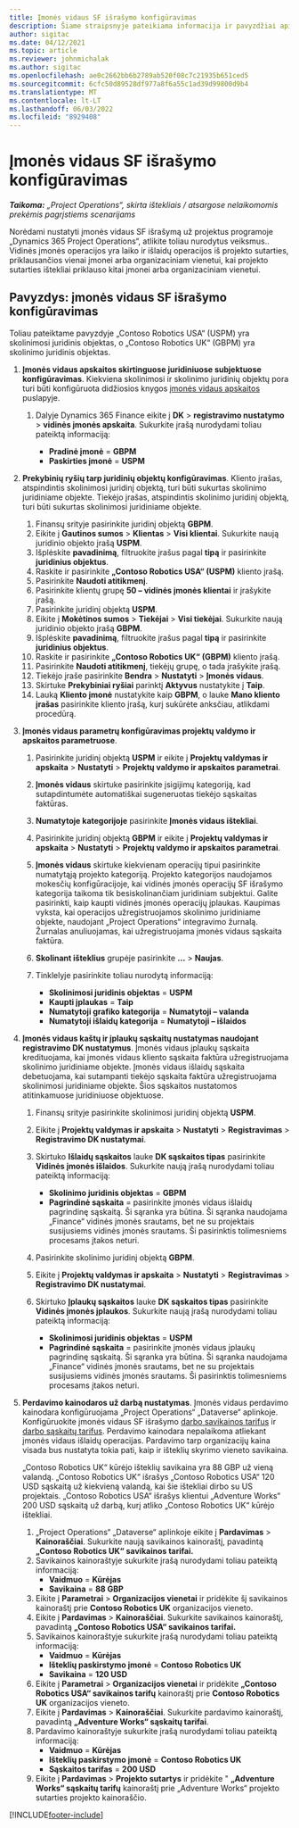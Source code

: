 ```yaml
---
title: Įmonės vidaus SF išrašymo konfigūravimas
description: Šiame straipsnyje pateikiama informacija ir pavyzdžiai apie vidinės įmonės SF išrašymo projektams konfigūravimą.
author: sigitac
ms.date: 04/12/2021
ms.topic: article
ms.reviewer: johnmichalak
ms.author: sigitac
ms.openlocfilehash: ae0c2662bb6b2789ab520f08c7c21935b651ced5
ms.sourcegitcommit: 6cfc50d89528df977a8f6a55c1ad39d99800d9b4
ms.translationtype: MT
ms.contentlocale: lt-LT
ms.lasthandoff: 06/03/2022
ms.locfileid: "8929408"
---
```

# <a name="configure-intercompany-invoicing"></a>Įmonės vidaus SF išrašymo konfigūravimas

_**Taikoma:** „Project Operations“, skirta ištekliais / atsargose nelaikomomis prekėmis pagrįstiems scenarijams_

Norėdami nustatyti įmonės vidaus SF išrašymą už projektus programoje „Dynamics 365 Project Operations“, atlikite toliau nurodytus veiksmus.. Vidinės įmonės operacijos yra laiko ir išlaidų operacijos iš projekto sutarties, priklausančios vienai įmonei arba organizaciniam vienetui, kai projekto sutarties ištekliai priklauso kitai įmonei arba organizaciniam vienetui.

## <a name="example-configure-intercompany-invoicing"></a>Pavyzdys: įmonės vidaus SF išrašymo konfigūravimas

Toliau pateiktame pavyzdyje „Contoso Robotics USA“ (USPM) yra skolinimosi juridinis objektas, o „Contoso Robotics UK“ (GBPM) yra skolinimo juridinis objektas. 

1. **Įmonės vidaus apskaitos skirtinguose juridiniuose subjektuose konfigūravimas**. Kiekviena skolinimosi ir skolinimo juridinių objektų pora turi būti konfigūruota didžiosios knygos [įmonės vidaus apskaitos](/dynamics365/finance/general-ledger/intercompany-accounting-setup) puslapyje.
    
    1. Dalyje Dynamics 365 Finance eikite į **DK** > **registravimo nustatymo** > **vidinės įmonės apskaita**. Sukurkite įrašą nurodydami toliau pateiktą informaciją:

        - **Pradinė įmonė** = **GBPM**
        - **Paskirties įmonė** = **USPM**

2. **Prekybinių ryšių tarp juridinių objektų konfigūravimas**. Kliento įrašas, atspindintis skolinimosi juridinį objektą, turi būti sukurtas skolinimo juridiniame objekte. Tiekėjo įrašas, atspindintis skolinimo juridinį objektą, turi būti sukurtas skolinimosi juridiniame objekte.

     1. Finansų srityje pasirinkite juridinį objektą **GBPM**.
     2. Eikite į **Gautinos sumos** > **Klientas** > **Visi klientai**. Sukurkite naują juridinio objekto įrašą **USPM**.
     3. Išplėskite **pavadinimą**, filtruokite įrašus pagal **tipą** ir pasirinkite **juridinius objektus**. 
     4. Raskite ir pasirinkite **„Contoso Robotics USA“ (USPM)** kliento įrašą.
     5. Pasirinkite **Naudoti atitikmenį**. 
     6. Pasirinkite klientų grupę **50 – vidinės įmonės klientai** ir įrašykite įrašą.
     7. Pasirinkite juridinį objektą **USPM**.
     8. Eikite į **Mokėtinos sumos** > **Tiekėjai** > **Visi tiekėjai**. Sukurkite naują juridinio objekto įrašą **GBPM**.
     9. Išplėskite **pavadinimą**, filtruokite įrašus pagal **tipą** ir pasirinkite **juridinius objektus**. 
     10. Raskite ir pasirinkite **„Contoso Robotics UK“ (GBPM)** kliento įrašą.
     11. Pasirinkite **Naudoti atitikmenį**, tiekėjų grupę, o tada įrašykite įrašą.
     12. Tiekėjo įraše pasirinkite **Bendra** > **Nustatyti** > **Įmonės vidaus**.
     13. Skirtuke **Prekybiniai ryšiai** parinktį **Aktyvus** nustatykite į **Taip**.
     14. Lauką **Kliento įmonė** nustatykite kaip **GBPM**, o lauke **Mano kliento įrašas** pasirinkite kliento įrašą, kurį sukūrėte anksčiau, atlikdami procedūrą.

3. **Įmonės vidaus parametrų konfigūravimas projektų valdymo ir apskaitos parametruose**. 

    1. Pasirinkite juridinį objektą **USPM** ir eikite į **Projektų valdymas ir apskaita** > **Nustatyti** > **Projektų valdymo ir apskaitos parametrai**.
    2. **Įmonės vidaus** skirtuke pasirinkite įsigijimų kategoriją, kad sutapdintumėte automatiškai sugeneruotas tiekėjo sąskaitas faktūras.
    3. **Numatytoje kategorijoje** pasirinkite **Įmonės vidaus ištekliai**.
    4. Pasirinkite juridinį objektą **GBPM** ir eikite į **Projektų valdymas ir apskaita** > **Nustatyti** > **Projektų valdymo ir apskaitos parametrai**.
    5. **Įmonės vidaus** skirtuke kiekvienam operacijų tipui pasirinkite numatytąją projekto kategoriją. Projekto kategorijos naudojamos mokesčių konfigūracijoje, kai vidinės įmonės operacijų SF išrašymo kategorija taikoma tik besiskolinančiam juridiniam subjektui. Galite pasirinkti, kaip kaupti vidinės įmonės operacijų įplaukas. Kaupimas vyksta, kai operacijos užregistruojamos skolinimo juridiniame objekte, naudojant „Project Operations“ integravimo žurnalą. Žurnalas anuliuojamas, kai užregistruojama įmonės vidaus sąskaita faktūra.
    6. **Skolinant išteklius** grupėje pasirinkite **...** > **Naujas**. 
    7. Tinklelyje pasirinkite toliau nurodytą informaciją:

          - **Skolinimosi juridinis objektas** = **USPM**
          - **Kaupti įplaukas** = **Taip**
          - **Numatytoji grafiko kategorija** = **Numatytoji – valanda**
          - **Numatytoji išlaidų kategorija** = **Numatytoji – išlaidos**

4. **Įmonės vidaus kaštų ir įplaukų sąskaitų nustatymas naudojant registravimo DK nustatymus**. Įmonės vidaus įplaukų sąskaita kredituojama, kai įmonės vidaus kliento sąskaita faktūra užregistruojama skolinimo juridiniame objekte. Įmonės vidaus išlaidų sąskaita debetuojama, kai sutampanti tiekėjo sąskaita faktūra užregistruojama skolinimosi juridiniame objekte. Šios sąskaitos nustatomos atitinkamuose juridiniuose objektuose. 
      
     1. Finansų srityje pasirinkite skolinimosi juridinį objektą **USPM**. 
     2. Eikite į **Projektų valdymas ir apskaita** > **Nustatyti** > **Registravimas** > **Registravimo DK nustatymai**. 
     3. Skirtuko **Išlaidų sąskaitos** lauke **DK sąskaitos tipas** pasirinkite **Vidinės įmonės išlaidos**. Sukurkite naują įrašą nurodydami toliau pateiktą informaciją:
      
        - **Skolinimo juridinis objektas** = **GBPM**
        - **Pagrindinė sąskaita** = pasirinkite įmonės vidaus išlaidų pagrindinę sąskaitą. Ši sąranka yra būtina. Ši sąranka naudojama „Finance“ vidinės įmonės srautams, bet ne su projektais susijusiems vidinės įmonės srautams. Ši pasirinktis tolimesniems procesams įtakos neturi. 
        
     4. Pasirinkite skolinimo juridinį objektą **GBPM**. 
     5. Eikite į **Projektų valdymas ir apskaita** > **Nustatyti** > **Registravimas** > **Registravimo DK nustatymai**. 
     6. Skirtuko **Įplaukų sąskaitos** lauke **DK sąskaitos tipas** pasirinkite **Vidinės įmonės įplaukos**. Sukurkite naują įrašą nurodydami toliau pateiktą informaciją:

        - **Skolinimosi juridinis objektas** = **USPM**
        - **Pagrindinė sąskaita** = pasirinkite įmonės vidaus įplaukų pagrindinę sąskaitą. Ši sąranka yra būtina. Ši sąranka naudojama „Finance“ vidinės įmonės srautams, bet ne su projektais susijusiems vidinės įmonės srautams. Ši pasirinktis tolimesniems procesams įtakos neturi. 

5. **Perdavimo kainodaros už darbą nustatymas**. Įmonės vidaus perdavimo kainodara konfigūruojama „Project Operations“ „Dataverse“ aplinkoje. Konfigūruokite įmonės vidaus SF išrašymo [darbo savikainos tarifus](../pricing-costing/set-up-labor-cost-rate.md#transfer-pricing-and-costs-for-resources-outside-of-your-division-or-legal-entity) ir [darbo sąskaitų tarifus](../pricing-costing/set-up-labor-bill-rate.md#transfer-pricing-or-set-up-bill-rates-for-resources-from-other-organizational-units-or-divisions). Perdavimo kainodara nepalaikoma atliekant įmonės vidaus išlaidų operacijas. Pardavimo tarp organizacijų kaina visada bus nustatyta tokia pati, kaip ir išteklių skyrimo vieneto savikaina.

      „Contoso Robotics UK“ kūrėjo išteklių savikaina yra 88 GBP už vieną valandą. „Contoso Robotics UK“ išrašys „Contoso Robotics USA“ 120 USD sąskaitą už kiekvieną valandą, kai šie ištekliai dirbo su US projektais. „Contoso Robotics USA“ išrašys klientui „Adventure Works“ 200 USD sąskaitą už darbą, kurį atliko „Contoso Robotics UK“ kūrėjo ištekliai.

      1. „Project Operations“ „Dataverse“ aplinkoje eikite į **Pardavimas** > **Kainoraščiai**. Sukurkite naują savikainos kainoraštį, pavadintą **„Contoso Robotics UK“ savikainos tarifai.** 
      2. Savikainos kainoraštyje sukurkite įrašą nurodydami toliau pateiktą informaciją:
         - **Vaidmuo** = **Kūrėjas**
         - **Savikaina** = **88 GBP**
      3. Eikite į **Parametrai** > **Organizacijos vienetai** ir pridėkite šį savikainos kainoraštį prie **Contoso Robotics UK** organizacijos vieneto.
      4. Eikite į **Pardavimas** > **Kainoraščiai**. Sukurkite savikainos kainoraštį, pavadintą **„Contoso Robotics USA“ savikainos tarifai.** 
      5. Savikainos kainoraštyje sukurkite įrašą nurodydami toliau pateiktą informaciją:
          - **Vaidmuo** = **Kūrėjas**
          - **Išteklių paskirstymo įmonė** = **Contoso Robotics UK**
          - **Savikaina** = **120 USD**
      6. Eikite į **Parametrai** > **Organizacijos vienetai** ir pridėkite **„Contoso Robotics USA“ savikainos tarifų** kainoraštį prie **Contoso Robotics UK** organizacijos vieneto.
      7. Eikite į **Pardavimas** > **Kainoraščiai**. Sukurkite pardavimo kainoraštį, pavadintą **„Adventure Works“ sąskaitų tarifai**. 
      8. Pardavimo kainoraštyje sukurkite įrašą nurodydami toliau pateiktą informaciją:
          - **Vaidmuo** = **Kūrėjas**
          - **Išteklių paskirstymo įmonė** = **Contoso Robotics UK**
          - **Sąskaitos tarifas** = **200 USD**
      9. Eikite į **Pardavimas** > **Projekto sutartys** ir pridėkite " **„Adventure Works“ sąskaitų tarifų** kainoraštį prie „Adventure Works“ projekto sutarties projekto kainoraščio.


[!INCLUDE[footer-include](../includes/footer-banner.md)]
